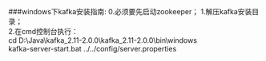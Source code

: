 ###windows下kafka安装指南:
0.必须要先启动zookeeper；
1.解压kafka安装目录；    
2.在cmd控制台执行：  
cd D:\Java\kafka_2.11-2.0.0\kafka_2.11-2.0.0\bin\windows  
kafka-server-start.bat ../../config/server.properties  